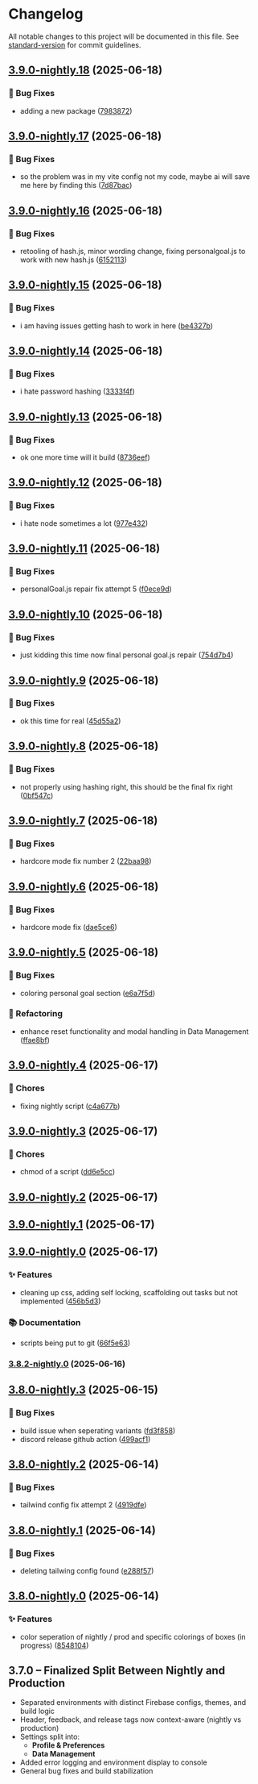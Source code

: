 # Changelog

All notable changes to this project will be documented in this file. See [standard-version](https://github.com/conventional-changelog/standard-version) for commit guidelines.

## [3.9.0-nightly.18](https://github.com/thef4tdaddy/chastityOS/compare/v3.9.0-nightly.17...v3.9.0-nightly.18) (2025-06-18)


### 🐛 Bug Fixes

* adding a new package ([7983872](https://github.com/thef4tdaddy/chastityOS/commit/79838728c87944137ba989e4ec49c5af3e3621c9))

## [3.9.0-nightly.17](https://github.com/thef4tdaddy/chastityOS/compare/v3.9.0-nightly.16...v3.9.0-nightly.17) (2025-06-18)


### 🐛 Bug Fixes

* so the problem was in my vite config not my code, maybe ai will save me here by finding this ([7d87bac](https://github.com/thef4tdaddy/chastityOS/commit/7d87baca89ccc87aa9c39b84fc89ed6f3240c216))

## [3.9.0-nightly.16](https://github.com/thef4tdaddy/chastityOS/compare/v3.9.0-nightly.15...v3.9.0-nightly.16) (2025-06-18)


### 🐛 Bug Fixes

* retooling of hash.js, minor wording change, fixing personalgoal.js to work with new hash.js ([6152113](https://github.com/thef4tdaddy/chastityOS/commit/61521139ef226c495d034bbba102fe5ac6567aea))

## [3.9.0-nightly.15](https://github.com/thef4tdaddy/chastityOS/compare/v3.9.0-nightly.14...v3.9.0-nightly.15) (2025-06-18)


### 🐛 Bug Fixes

* i am having issues getting hash to work in here ([be4327b](https://github.com/thef4tdaddy/chastityOS/commit/be4327be5b7040e9e6b811f3d2f642d3321fd47d))

## [3.9.0-nightly.14](https://github.com/thef4tdaddy/chastityOS/compare/v3.9.0-nightly.13...v3.9.0-nightly.14) (2025-06-18)


### 🐛 Bug Fixes

* i hate password hashing ([3333f4f](https://github.com/thef4tdaddy/chastityOS/commit/3333f4fa65892fb41df53d625d854b7d4b778e22))

## [3.9.0-nightly.13](https://github.com/thef4tdaddy/chastityOS/compare/v3.9.0-nightly.12...v3.9.0-nightly.13) (2025-06-18)


### 🐛 Bug Fixes

* ok one more time will it build ([8736eef](https://github.com/thef4tdaddy/chastityOS/commit/8736eefc7106bc4b6fe816f391131cc41fbe00e0))

## [3.9.0-nightly.12](https://github.com/thef4tdaddy/chastityOS/compare/v3.9.0-nightly.11...v3.9.0-nightly.12) (2025-06-18)


### 🐛 Bug Fixes

* i hate node sometimes a lot ([977e432](https://github.com/thef4tdaddy/chastityOS/commit/977e4323bb51839384e2a14a12c90e422f5d7e59))

## [3.9.0-nightly.11](https://github.com/thef4tdaddy/chastityOS/compare/v3.9.0-nightly.10...v3.9.0-nightly.11) (2025-06-18)


### 🐛 Bug Fixes

* personalGoal.js repair fix attempt 5 ([f0ece9d](https://github.com/thef4tdaddy/chastityOS/commit/f0ece9dff85278a109185053ec919f0216054562))

## [3.9.0-nightly.10](https://github.com/thef4tdaddy/chastityOS/compare/v3.9.0-nightly.9...v3.9.0-nightly.10) (2025-06-18)


### 🐛 Bug Fixes

* just kidding this time now final personal goal.js repair ([754d7b4](https://github.com/thef4tdaddy/chastityOS/commit/754d7b475819226aa7520867b5f909f9790e5dba))

## [3.9.0-nightly.9](https://github.com/thef4tdaddy/chastityOS/compare/v3.9.0-nightly.8...v3.9.0-nightly.9) (2025-06-18)


### 🐛 Bug Fixes

* ok this time for real ([45d55a2](https://github.com/thef4tdaddy/chastityOS/commit/45d55a2f6b5ff322933d6ce8264369b2eb78c6e8))

## [3.9.0-nightly.8](https://github.com/thef4tdaddy/chastityOS/compare/v3.9.0-nightly.7...v3.9.0-nightly.8) (2025-06-18)


### 🐛 Bug Fixes

* not properly using hashing right, this should be the final fix right ([0bf547c](https://github.com/thef4tdaddy/chastityOS/commit/0bf547cccb565ac773303d870f8147b42e63fcc9))

## [3.9.0-nightly.7](https://github.com/thef4tdaddy/chastityOS/compare/v3.9.0-nightly.6...v3.9.0-nightly.7) (2025-06-18)


### 🐛 Bug Fixes

* hardcore mode fix number 2 ([22baa98](https://github.com/thef4tdaddy/chastityOS/commit/22baa9847f08952766f7e7e8e68a4630d366fbf8))

## [3.9.0-nightly.6](https://github.com/thef4tdaddy/chastityOS/compare/v3.9.0-nightly.5...v3.9.0-nightly.6) (2025-06-18)


### 🐛 Bug Fixes

* hardcore mode fix ([dae5ce6](https://github.com/thef4tdaddy/chastityOS/commit/dae5ce6f0619ad7f154fc112806107bccb98f4c9))

## [3.9.0-nightly.5](https://github.com/thef4tdaddy/chastityOS/compare/v3.9.0-nightly.4...v3.9.0-nightly.5) (2025-06-18)


### 🐛 Bug Fixes

* coloring personal goal section ([e6a7f5d](https://github.com/thef4tdaddy/chastityOS/commit/e6a7f5d387c9170a7a7b5a43f7bae29f1c7b9a68))


### 🔧 Refactoring

* enhance reset functionality and modal handling in Data Management ([ffae8bf](https://github.com/thef4tdaddy/chastityOS/commit/ffae8bff0f8e14f45882b4f967789009606122f0))

## [3.9.0-nightly.4](https://github.com/thef4tdaddy/chastityOS/compare/v3.9.0-nightly.3...v3.9.0-nightly.4) (2025-06-17)


### 🧹 Chores

* fixing nightly script ([c4a677b](https://github.com/thef4tdaddy/chastityOS/commit/c4a677b7ffdc9738fd88996443a9e1e963bdb992))

## [3.9.0-nightly.3](https://github.com/thef4tdaddy/chastityOS/compare/v3.9.0-nightly.2...v3.9.0-nightly.3) (2025-06-17)


### 🧹 Chores

* chmod of a script ([dd6e5cc](https://github.com/thef4tdaddy/chastityOS/commit/dd6e5cc59430345bd7d4ce80dee42664e662d6c0))

## [3.9.0-nightly.2](https://github.com/thef4tdaddy/chastityOS/compare/v3.9.0-nightly.1...v3.9.0-nightly.2) (2025-06-17)

## [3.9.0-nightly.1](https://github.com/thef4tdaddy/chastityOS/compare/v3.9.0-nightly.0...v3.9.0-nightly.1) (2025-06-17)

## [3.9.0-nightly.0](https://github.com/thef4tdaddy/chastityOS/compare/v3.8.2-nightly.0...v3.9.0-nightly.0) (2025-06-17)


### ✨ Features

* cleaning up css, adding self locking, scaffolding out tasks but not implemented ([456b5d3](https://github.com/thef4tdaddy/chastityOS/commit/456b5d3c211b43837fba7fe574f3ccb3bc0ca855))


### 📚 Documentation

* scripts being put to git ([66f5e63](https://github.com/thef4tdaddy/chastityOS/commit/66f5e6364ee25bba40687041b2cdc8ad523497bd))

### [3.8.2-nightly.0](https://github.com/thef4tdaddy/chastityOS/compare/v3.8.0-nightly.3...v3.8.2-nightly.0) (2025-06-16)

## [3.8.0-nightly.3](https://github.com/thef4tdaddy/chastityOS/compare/v3.8.0-nightly.2...v3.8.0-nightly.3) (2025-06-15)


### 🐛 Bug Fixes

* build issue when seperating variants ([fd3f858](https://github.com/thef4tdaddy/chastityOS/commit/fd3f858e576a910efd90ab0ac0f3c5760328baa7))
* discord release github action ([499acf1](https://github.com/thef4tdaddy/chastityOS/commit/499acf1f7b95a3012e7c1a45aba28d2b39e39871))

## [3.8.0-nightly.2](https://github.com/thef4tdaddy/chastityOS/compare/v3.8.0-nightly.1...v3.8.0-nightly.2) (2025-06-14)


### 🐛 Bug Fixes

* tailwind config fix attempt 2 ([4919dfe](https://github.com/thef4tdaddy/chastityOS/commit/4919dfe3cc2c70d0f4ad0357b2584ef7146f3734))

## [3.8.0-nightly.1](https://github.com/thef4tdaddy/chastityOS/compare/v3.8.0-nightly.0...v3.8.0-nightly.1) (2025-06-14)


### 🐛 Bug Fixes

* deleting tailwing config found ([e288f57](https://github.com/thef4tdaddy/chastityOS/commit/e288f579dac5198204d6a4db2cb5e566c755a740))

## [3.8.0-nightly.0](https://github.com/thef4tdaddy/chastityOS/compare/v3.7.0...v3.8.0-nightly.0) (2025-06-14)


### ✨ Features

* color seperation of nightly / prod and specific colorings of boxes (in progress) ([8548104](https://github.com/thef4tdaddy/chastityOS/commit/8548104577bf609d1984016f4e9d06352e0c060b))

## 3.7.0 – Finalized Split Between Nightly and Production

- Separated environments with distinct Firebase configs, themes, and build logic
- Header, feedback, and release tags now context-aware (nightly vs production)
- Settings split into:
  - **Profile & Preferences**
  - **Data Management**
- Added error logging and environment display to console
- General bug fixes and build stabilization

